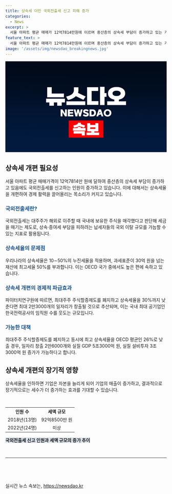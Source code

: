 ```yaml
---
title: 상속세 이민 국외전출세 신고 피해 증가
categories:
  - News
excerpt: >
  서울 아파트 평균 매매가 12억7814만원에 이르며 중산층의 상속세 부담이 증가하고 있는 가운데, 국내 주식 보유자의 국외전출세 신고가 증가하고 있습니다. 상속세율 개편을 통해 경제 활력을 끌어올리는 목소리가 높아지고 있으며, 이에 따른 일자리 창출, GDP 및 설비투자 증가 기대도 제기되고 있습니다. 민간연구기관인 파이터치연구원은 상속세율 인하로 최대 2만3000개의 일자리 창출 및 GDP 4조7000억원, 실질 설비투자 2조9000억원의 성과를 예상하고 있습니다.
feature_text: >
  서울 아파트 평균 매매가 12억7814만원에 이르며 중산층의 상속세 부담이 증가하고 있는 가운데, 국내 주식 보유자의 국외전출세 신고가 증가하고 있습니다. 상속세율 개편을 통해 경제 활력을 끌어올리는 목소리가 높아지고 있으며, 이에 따른 일자리 창출, GDP 및 설비투자 증가 기대도 제기되고 있습니다. 민간연구기관인 파이터치연구원은 상속세율 인하로 최대 2만3000개의 일자리 창출 및 GDP 4조7000억원, 실질 설비투자 2조9000억원의 성과를 예상하고 있습니다.
image: '/assets/img/newsdao_breakingnews.jpg'
---
```


<p><img src="/assets/img/newsdao_breakingnews.jpg" alt="ontimetimes 속보" /></p>

<h2 data-ke-size="size26">상속세 개편 필요성</h2>

<p data-ke-size="size16">서울 아파트 평균 매매가격이 12억7814만 원에 달하여 중산층의 상속세 부담이 증가하고 있음에도 국외전출세를 신고하는 인원이 증가하고 있습니다. 이에 대해서는 상속세율을 개편하여 경제 활력을 끌어올리는 목소리가 커지고 있습니다.</p>

<h3><b><span style="color: #1a5490;">국외전출세란?</span></b></h3>

<p data-ke-size="size16">국외전출세는 대주주가 해외로 이주할 때 국내에 보유한 주식을 매각했다고 판단해 세금을 매기는 제도로, 상속·증여세 부담을 피하려는 납세자들의 국외 이탈 규모를 가늠할 수 있는 지표로 활용됩니다.</p>

<h3><b><span style="color: #1a5490;">상속세율의 문제점</span></b></h3>

<p data-ke-size="size16">우리나라의 상속세율은 10∼50%의 누진세율을 적용하며, 과세표준이 30억 원을 넘는 재산에 최고세율 50%를 부과합니다. 이는 OECD 국가 중에서도 높은 편에 속하고 있습니다.</p>

<h3><b><span style="color: #1a5490;">상속세 개편의 경제적 파급효과</span></b></h3>

<p data-ke-size="size16">파이터치연구원에 따르면, 최대주주 주식할증제도를 폐지하고 상속세율을 30%까지 낮춘다면 최대 2만3000개의 일자리가 창출될 것으로 추산되며, 이는 국내 최대 공기업인 한국전력공사의 임직원 수를 웃도는 규모입니다.</p>

<h3><b><span style="color: #1a5490;">가능한 대책</span></b></h3>

<p data-ke-size="size16">최대주주 주식할증제도를 폐지하고 동시에 최고 상속세율을 OECD 평균인 26%로 낮출 경우, 일자리 창출 2만6000개와 실질 GDP 5조3000억 원, 실질 설비투자 3조3000억 원 증가가 가능하다고 합니다.</p>

<h2 data-ke-size="size26">상속세 개편의 장기적 영향</h2>

<p data-ke-size="size16">상속세율을 인하하면 기업은 자본을 늘리게 되어 기업의 매출이 증가하고, 결과적으로 장기적으로는 세수가 더 증가하는 효과를 기대할 수 있습니다.</p>

<p data-ke-size="size16">&nbsp;</p>

<table>
    <tr>
        <td style="text-align: center; height: 17px;"><b>인원 수</b></td>
        <td style="text-align: center; height: 17px;"><b>세액 규모</b></td>
    </tr>
    <tr>
        <td style="text-align: center; height: 17px;">2018년(13명)</td>
        <td style="text-align: center; height: 17px;">92억8500만 원</td>
    </tr>
    <tr>
        <td style="text-align: center; height: 17px;">2022년(24명)</td>
        <td style="text-align: center; height: 17px;">미상</td>
    </tr>
</table>

<p data-ke-size="size16"><b><span style="background-color: #21538527;">국외전출세 신고 인원과 세액 규모의 증가 추이</span></b></p>

<p data-ke-size="size16">&nbsp;</p>

<hr>

<p data-ke-size="size16">&nbsp;</p>

<p data-ke-size="size16">&nbsp;</p>
실시간 뉴스 속보는, <a href="https://newsdao.kr" rel="dofollow">https://newsdao.kr</a>


